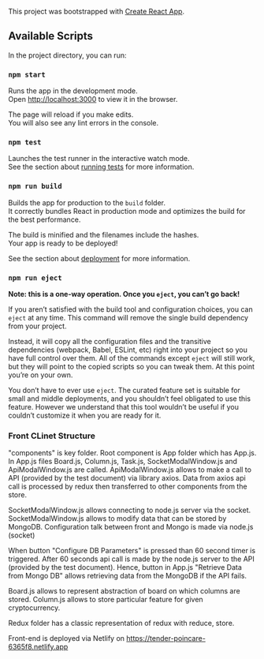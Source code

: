 This project was bootstrapped with [Create React App](https://github.com/facebook/create-react-app).

## Available Scripts

In the project directory, you can run:

### `npm start`

Runs the app in the development mode.<br />
Open [http://localhost:3000](http://localhost:3000) to view it in the browser.

The page will reload if you make edits.<br />
You will also see any lint errors in the console.

### `npm test`

Launches the test runner in the interactive watch mode.<br />
See the section about [running tests](https://facebook.github.io/create-react-app/docs/running-tests) for more information.

### `npm run build`

Builds the app for production to the `build` folder.<br />
It correctly bundles React in production mode and optimizes the build for the best performance.

The build is minified and the filenames include the hashes.<br />
Your app is ready to be deployed!

See the section about [deployment](https://facebook.github.io/create-react-app/docs/deployment) for more information.

### `npm run eject`

**Note: this is a one-way operation. Once you `eject`, you can’t go back!**

If you aren’t satisfied with the build tool and configuration choices, you can `eject` at any time. This command will remove the single build dependency from your project.

Instead, it will copy all the configuration files and the transitive dependencies (webpack, Babel, ESLint, etc) right into your project so you have full control over them. All of the commands except `eject` will still work, but they will point to the copied scripts so you can tweak them. At this point you’re on your own.

You don’t have to ever use `eject`. The curated feature set is suitable for small and middle deployments, and you shouldn’t feel obligated to use this feature. However we understand that this tool wouldn’t be useful if you couldn’t customize it when you are ready for it.


### Front CLinet Structure 

"components" is key folder. Root component is App folder which has App.js. In App.js files Board.js, Column.js, Task.js, SocketModalWindow.js and ApiModalWindow.js are called. ApiModalWindow.js allows to make a call to API (provided by the test document) via library axios. Data from axios api call is processed by redux then transferred to other components from the store.

SocketModalWindow.js allows connecting to node.js server via the socket. SocketModalWindow.js allows to modify data that can be stored by MongoDB. Configuration talk between front and Mongo is made via node.js (socket)

When button "Configure DB Parameters" is pressed than 60 second timer is triggered. After 60 seconds api call is made by the node.js server to the API (provided by the test document). Hence, button in App.js "Retrieve Data from Mongo DB" allows retrieving data from the MongoDB if the API fails.

Board.js allows to represent abstraction of board on which columns are stored. Column.js allows to store particular feature for given cryptocurrency.

Redux folder has a classic representation of redux with reduce, store.

Front-end is deployed via Netlify on https://tender-poincare-6365f8.netlify.app


